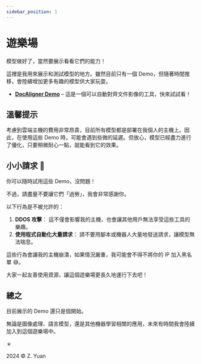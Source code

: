 ```yaml
---
sidebar_position: 1
---
```


# 遊樂場

模型做好了，當然要展示看看它們的能力！

這裡是我用來展示和測試模型的地方。雖然目前只有一個 Demo，但隨著時間推移，會陸續增加更多有趣的模型供大家玩耍。

- [**DocAligner Demo**](./docaligner-demo.md) – 這是一個可以自動對齊文件影像的工具，快來試試看！

## 溫馨提示

考慮到雲端主機的費用非常昂貴，目前所有模型都是部署在我個人的主機上。因此，在使用這些 Demo 時，可能會遇到些微的延遲。但放心，模型已經盡力進行了優化，只要稍微耐心一點，就能看到它的效果。

## 小小請求 🙏

你可以隨時試用這些 Demo，沒問題！

不過，請盡量不要讓它們「過勞」，我會非常感謝你。

以下行為是不被允許的：

1. **DDOS 攻擊**： 這不僅會影響我的主機，也會讓其他用戶無法享受這些工具的樂趣。
2. **使用程式自動化大量請求**： 請不要用腳本或機器人大量地發送請求，讓模型無法喘息。

這些行為會讓我的主機崩潰，如果情況嚴重，我可能會不得不將你的 IP 加入黑名單 😅。

大家一起友善使用資源，讓這個遊樂場更長久地運行下去吧！

## 總之

目前展示的 Demo 還只是個開始。

無論是圖像處理、語言模型，還是其他機器學習相關的應用，未來有時間我會陸續加入到這個遊樂場中。

＊

2024 © Z. Yuan
